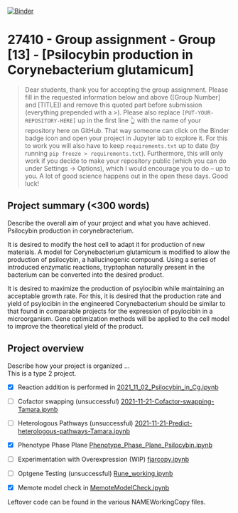 [![Binder](https://mybinder.org/badge_logo.svg)](https://mybinder.org/v2/gh/27410/[PUT-YOUR-REPOSITORY-HERE]/main)

# 27410 - Group assignment - Group [13] - [Psilocybin production in Corynebacterium glutamicum]

> Dear students, thank you for accepting the group assignment. Please fill in the
> requested information below and above ([Group Number] and [TITLE]) and remove this quoted part before submission (everything prepended with a >).
> Please also replace `[PUT-YOUR-REPOSITORY-HERE]` up in the first line 👆 with the name of your repository here on GitHub.
> That way someone can click on the Binder badge icon and open your project in Jupyter lab to explore it.
> For this to work you will also have to keep `requirements.txt` up to date (by running `pip freeze > requirements.txt`).
> Furthermore, this will only work if you decide to make your repository public (which you can do under Settings -> Options),
> which I would encourage you to do – up to you. A lot of good science happens out in the open these days.
> Good luck!

## Project summary (<300 words)
Describe the overall aim of your project and what you have achieved.\
Psilocybin production in corynebracterium.

It is desired to modify the host cell to adapt it for production of new materials. A model for Corynebacterium glutamicum is modified to allow the production of psilocybin, a hallucinogenic compound. Using a series of introduced enzymatic reactions, tryptophan naturally present in the bacterium can be converted into the desired product. 

It is desired to maximize the production of psylocibin while maintaining an acceptable growth rate. For this, it is desired that the production rate and yield of psylocibin in the engineered Corynebacterium should be similar to that found in comparable projects for the expression of psylocibin in a microorganism. 
Gene optimization methods will be applied to the cell model to improve the theoretical yield of the product. 

## Project overview
Describe how your project is organized ...\
This is a type 2 project.

- [x] Reaction addition is performed in [2021_11_02_Psilocybin_in_Cg.ipynb](2021_11_02_Psilocybin_in_Cg.ipynb)
- [ ] Cofactor swapping (unsuccessful) [2021-11-21-Cofactor-swapping-Tamara.ipynb](2021-11-21-Cofactor-swapping-Tamara.ipynb)
- [ ] Heterologous Pathways (unsuccessful) [2021-11-21-Predict-heterologous-pathways-Tamara.ipynb](2021-11-21-Predict-heterologous-pathways-Tamara.ipynb)
- [x] Phenotype Phase Plane [Phenotype_Phase_Plane_Psilocybin.ipynb](Phenotype_Phase_Plane_Psilocybin.ipynb)
- [ ] Experimentation with Overexpression (WIP) [fjarcopy.ipynb](fjarcopy.ipynb)
- [ ] Optgene Testing (unsuccessful) [Rune_working.ipynb](Rune_working.ipynb)
- [x] Memote model check in [MemoteModelCheck.ipynb](MemoteModelCheck.ipynb)


Leftover code can be found in the various NAMEWorkingCopy files.
